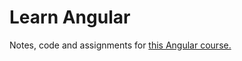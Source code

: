 # Learn Angular

Notes, code and assignments for <a href="https://www.udemy.com/the-complete-guide-to-angular-2">this Angular course.</a>
